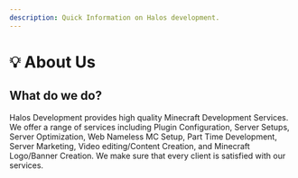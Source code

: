 ```yaml
---
description: Quick Information on Halos development.
---
```


# 💡 About Us

## What do we do?

Halos Development provides high quality Minecraft Development Services. We offer a range of services including Plugin Configuration, Server Setups, Server Optimization, Web Nameless MC Setup, Part Time Development, Server Marketing, Video editing/Content Creation, and Minecraft Logo/Banner Creation. We make sure that every client is satisfied with our services.&#x20;
